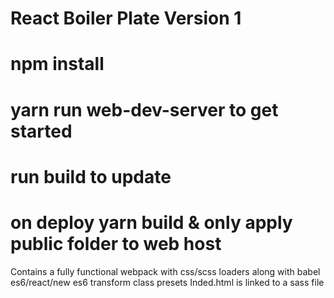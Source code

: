 # React Boiler Plate Version 1 

# npm install
# yarn run web-dev-server to get started
# run build to update
# on deploy yarn build & only apply public folder to web host

Contains a fully functional webpack with css/scss loaders along with babel es6/react/new es6 transform class presets
Inded.html is linked to a sass file

